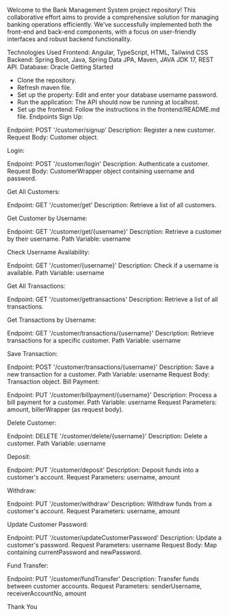 Welcome to the Bank Management System project repository! This collaborative effort aims to provide a comprehensive solution for managing banking operations efficiently. We've successfully implemented both the front-end and back-end components, with a focus on user-friendly interfaces and robust backend functionality.

Technologies Used
Frontend: Angular, TypeScript, HTML, Tailwind CSS
Backend: Spring Boot, Java, Spring Data JPA, Maven, JAVA JDK 17, REST API.
Database: Oracle
Getting Started
* Clone the repository.
* Refresh maven file.
* Set up the property: Edit and enter your database username password.
* Run the application: The API should now be running at localhost.
* Set up the frontend: Follow the instructions in the frontend/README.md file.
Endpoints
Sign Up:

Endpoint: POST '/customer/signup'
Description: Register a new customer.
Request Body: Customer object.

Login:

Endpoint: POST '/customer/login'
Description: Authenticate a customer.
Request Body: CustomerWrapper object containing username and password.

Get All Customers:

Endpoint: GET '/customer/get'
Description: Retrieve a list of all customers.

Get Customer by Username:

Endpoint: GET '/customer/get/{username}'
Description: Retrieve a customer by their username.
Path Variable: username

Check Username Availability:

Endpoint: GET '/customer/{username}'
Description: Check if a username is available.
Path Variable: username

Get All Transactions:

Endpoint: GET '/customer/gettransactions'
Description: Retrieve a list of all transactions.

Get Transactions by Username:

Endpoint: GET '/customer/transactions/{username}'
Description: Retrieve transactions for a specific customer.
Path Variable: username

Save Transaction:

Endpoint: POST '/customer/transactions/{username}'
Description: Save a new transaction for a customer.
Path Variable: username Request Body: Transaction object. Bill Payment:

Endpoint: PUT '/customer/billpayment/{username}'
Description: Process a bill payment for a customer.
Path Variable: username
Request Parameters: amount, billerWrapper (as request body).

Delete Customer:

Endpoint: DELETE '/customer/delete/{username}'
Description: Delete a customer.
Path Variable: username

Deposit:

Endpoint: PUT '/customer/deposit'
Description: Deposit funds into a customer's account.
Request Parameters: username, amount

Withdraw:

Endpoint: PUT '/customer/withdraw'
Description: Withdraw funds from a customer's account.
Request Parameters: username, amount

Update Customer Password:

Endpoint: PUT '/customer/updateCustomerPassword'
Description: Update a customer's password.
Request Parameters: username
Request Body: Map containing currentPassword and newPassword.

Fund Transfer:

Endpoint: PUT '/customer/fundTransfer'
Description: Transfer funds between customer accounts.
Request Parameters: senderUsername, receiverAccountNo, amount

Thank You
